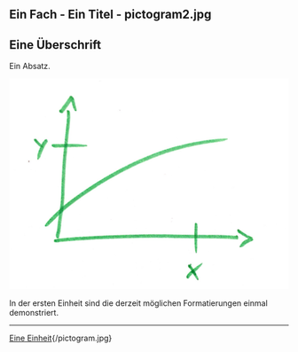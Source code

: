 
Ein Fach - Ein Titel - pictogram2.jpg
---
## Eine Überschrift

Ein Absatz.

![Example from GitBook](bilder/diagram.jpg)

In der ersten Einheit sind die derzeit möglichen Formatierungen einmal demonstriert.

---
[Eine Einheit](unit.md){/pictogram.jpg}
